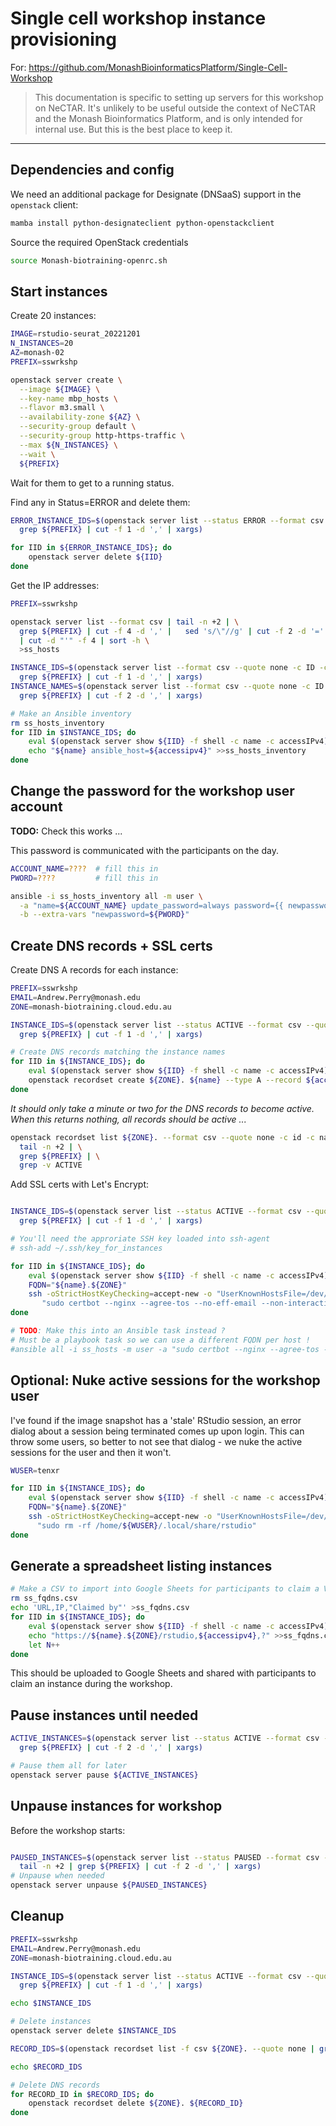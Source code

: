 # Single cell workshop instance provisioning

For: https://github.com/MonashBioinformaticsPlatform/Single-Cell-Workshop

> This documentation is specific to setting up servers for this workshop on NeCTAR.
> It's unlikely to be useful outside the context of NeCTAR and the Monash Bioinformatics Platform, and is only intended for internal use.
> But this is the best place to keep it.

----

## Dependencies and config

We need an additional package for Designate (DNSaaS) support in the `openstack` client:
```bash
mamba install python-designateclient python-openstackclient
```

Source the required OpenStack credentials
```bash
source Monash-biotraining-openrc.sh
```

## Start instances

Create 20 instances:
```bash
IMAGE=rstudio-seurat_20221201
N_INSTANCES=20
AZ=monash-02
PREFIX=sswrkshp

openstack server create \
  --image ${IMAGE} \
  --key-name mbp_hosts \
  --flavor m3.small \
  --availability-zone ${AZ} \
  --security-group default \
  --security-group http-https-traffic \
  --max ${N_INSTANCES} \
  --wait \
  ${PREFIX}
```

Wait for them to get to a running status.

Find any in Status=ERROR and delete them:
```bash
ERROR_INSTANCE_IDS=$(openstack server list --status ERROR --format csv --quote none -c ID -c Name | tail -n +2 | \
  grep ${PREFIX} | cut -f 1 -d ',' | xargs)

for IID in ${ERROR_INSTANCE_IDS}; do
    openstack server delete ${IID}
done
```

Get the IP addresses:
```bash
PREFIX=sswrkshp

openstack server list --format csv | tail -n +2 | \
  grep ${PREFIX} | cut -f 4 -d ',' |   sed 's/\"//g' | cut -f 2 -d '=' | grep . \
  | cut -d "'" -f 4 | sort -h \
  >ss_hosts

INSTANCE_IDS=$(openstack server list --format csv --quote none -c ID -c Name | tail -n +2 | \
  grep ${PREFIX} | cut -f 1 -d ',' | xargs)
INSTANCE_NAMES=$(openstack server list --format csv --quote none -c ID -c Name | tail -n +2 | \
  grep ${PREFIX} | cut -f 2 -d ',' | xargs)

# Make an Ansible inventory
rm ss_hosts_inventory
for IID in $INSTANCE_IDS; do
    eval $(openstack server show ${IID} -f shell -c name -c accessIPv4)
    echo "${name} ansible_host=${accessipv4}" >>ss_hosts_inventory
done
```

## Change the password for the workshop user account
**TODO:** Check this works ...

This password is communicated with the participants on the day.

```bash
ACCOUNT_NAME=????  # fill this in
PWORD=????         # fill this in

ansible -i ss_hosts_inventory all -m user \
  -a "name=${ACCOUNT_NAME} update_password=always password={{ newpassword|password_hash('sha512') }}" \
  -b --extra-vars "newpassword=${PWORD}"
```

## Create DNS records + SSL certs

Create DNS A records for each instance:
```bash
PREFIX=sswrkshp
EMAIL=Andrew.Perry@monash.edu
ZONE=monash-biotraining.cloud.edu.au

INSTANCE_IDS=$(openstack server list --status ACTIVE --format csv --quote none -c ID -c Name | tail -n +2 | \
  grep ${PREFIX} | cut -f 1 -d ',' | xargs)

# Create DNS records matching the instance names
for IID in ${INSTANCE_IDS}; do
    eval $(openstack server show ${IID} -f shell -c name -c accessIPv4)
    openstack recordset create ${ZONE}. ${name} --type A --record ${accessipv4}
done
```

_It should only take a minute or two for the DNS records to become active. When this returns nothing, all records should be active ..._
```bash
openstack recordset list ${ZONE}. --format csv --quote none -c id -c name -c status | \
  tail -n +2 | \
  grep ${PREFIX} | \
  grep -v ACTIVE
```

Add SSL certs with Let's Encrypt:
``` bash

INSTANCE_IDS=$(openstack server list --status ACTIVE --format csv --quote none -c ID -c Name | tail -n +2 | \
  grep ${PREFIX} | cut -f 1 -d ',' | xargs)

# You'll need the approriate SSH key loaded into ssh-agent
# ssh-add ~/.ssh/key_for_instances

for IID in ${INSTANCE_IDS}; do
    eval $(openstack server show ${IID} -f shell -c name -c accessIPv4)
    FQDN="${name}.${ZONE}"
    ssh -oStrictHostKeyChecking=accept-new -o "UserKnownHostsFile=/dev/null" ubuntu@${FQDN} \
       "sudo certbot --nginx --agree-tos --no-eff-email --non-interactive --redirect -d ${FQDN} -m ${EMAIL} --post-hook \"systemctl reload nginx.service\""
done

# TODO: Make this into an Ansible task instead ?
# Must be a playbook task so we can use a different FQDN per host !
#ansible all -i ss_hosts -m user -a "sudo certbot --nginx --agree-tos --no-eff-email --non-interactive --redirect -d ${FQDN} -m ${EMAIL} --post-hook \"systemctl reload nginx.service\"" -u ubuntu --become
```

## Optional: Nuke active sessions for the workshop user
I've found if the image snapshot has a 'stale' RStudio session, an error dialog about a session being terminated comes up upon login.
This can throw some users, so better to not see that dialog - we nuke the active sessions for the user and then it won't.

```bash
WUSER=tenxr

for IID in ${INSTANCE_IDS}; do
    eval $(openstack server show ${IID} -f shell -c name -c accessIPv4)
    FQDN="${name}.${ZONE}"
    ssh -oStrictHostKeyChecking=accept-new -o "UserKnownHostsFile=/dev/null" ubuntu@${FQDN} \ 
      "sudo rm -rf /home/${WUSER}/.local/share/rstudio"
done
```

## Generate a spreadsheet listing instances
```bash
# Make a CSV to import into Google Sheets for participants to claim a VM
rm ss_fqdns.csv
echo 'URL,IP,"Claimed by"' >ss_fqdns.csv
for IID in ${INSTANCE_IDS}; do
    eval $(openstack server show ${IID} -f shell -c name -c accessIPv4)
    echo "https://${name}.${ZONE}/rstudio,${accessipv4},?" >>ss_fqdns.csv
    let N++
done
```

This should be uploaded to Google Sheets and shared with participants to claim an instance during the workshop.

## Pause instances until needed

```bash
ACTIVE_INSTANCES=$(openstack server list --status ACTIVE --format csv --quote none -c ID -c Name | tail -n +2 | \
  grep ${PREFIX} | cut -f 2 -d ',' | xargs)

# Pause them all for later
openstack server pause ${ACTIVE_INSTANCES}
```

## Unpause instances for workshop

Before the workshop starts:
```bash

PAUSED_INSTANCES=$(openstack server list --status PAUSED --format csv --quote none -c ID -c Name | \
  tail -n +2 | grep ${PREFIX} | cut -f 2 -d ',' | xargs)
# Unpause when needed
openstack server unpause ${PAUSED_INSTANCES}
```

## Cleanup
```bash
PREFIX=sswrkshp
EMAIL=Andrew.Perry@monash.edu
ZONE=monash-biotraining.cloud.edu.au

INSTANCE_IDS=$(openstack server list --status ACTIVE --format csv --quote none -c ID -c Name | tail -n +2 | \
  grep ${PREFIX} | cut -f 1 -d ',' | xargs)

echo $INSTANCE_IDS

# Delete instances
openstack server delete $INSTANCE_IDS

RECORD_IDS=$(openstack recordset list -f csv ${ZONE}. --quote none | grep ${PREFIX} | cut -d, -f 1 | xargs)

echo $RECORD_IDS

# Delete DNS records
for RECORD_ID in $RECORD_IDS; do
    openstack recordset delete ${ZONE}. ${RECORD_ID}
done
```
